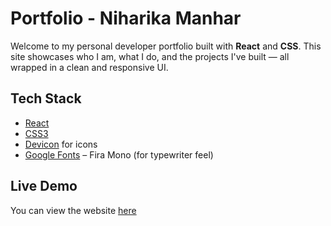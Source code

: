 # Portfolio - Niharika Manhar
Welcome to my personal developer portfolio built with **React** and **CSS**. This site showcases who I am, what I do, and the projects I've built — all wrapped in a clean and responsive UI.

## Tech Stack

- [React](https://reactjs.org/)
- [CSS3](https://developer.mozilla.org/en-US/docs/Web/CSS)
- [Devicon](https://devicon.dev/) for icons
- [Google Fonts](https://fonts.google.com/) – Fira Mono (for typewriter feel)

## Live Demo
You can view the website [here](https://niharika-2212.github.io/PortfolioN/)